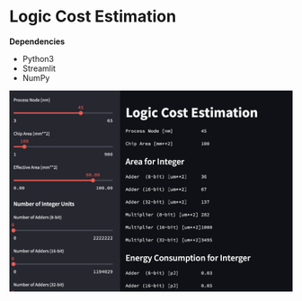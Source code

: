 # Logic Cost Estimation

**Dependencies**
- Python3
- Streamlit
- NumPy


![Screen Shot](screen_shot.png)
